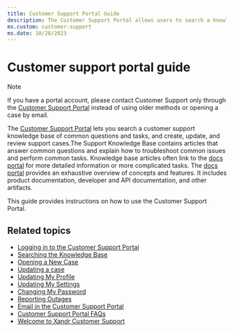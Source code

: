 ```yaml
---
title: Customer Support Portal Guide
description: The Customer Support Portal allows users to search a knowledge base, create/manage support cases, and access articles on common issues, troubleshooting, and tasks, with links to the documentation portal for detailed information.
ms.custom: customer-support
ms.date: 10/28/2023
---
```


# Customer support portal guide

> [!NOTE]
> If you have a portal account, please contact Customer Support only through the [Customer Support Portal](https://help.xandr.com/) instead of using older methods or opening a case by email.

The [Customer Support Portal](https://help.xandr.com/) lets you search a customer support knowledge base of
common questions and tasks, and create, update, and review support cases.The Support Knowledge Base contains articles that answer common questions and explain how to troubleshoot common issues and perform common tasks. Knowledge base articles often link to the [docs portal](https://review.learn.microsoft.com/en-us/xandr/?branch=main) for more detailed information or more complicated tasks. The [docs portal](https://review.learn.microsoft.com/en-us/xandr/?branch=main) provides an exhaustive overview of concepts and features. It includes product documentation, developer and API documentation, and other artifacts.

This guide provides instructions on how to use the Customer Support Portal.

## Related topics

- [Logging in to the Customer Support Portal](xcs-logging-in-to-the-customer-support-portal.md)
- [Searching the Knowledge Base](xcs-searching-the-knowledge-base.md)
- [Opening a New Case](xcs-opening-a-new-case.md)
- [Updating a case](xcs-updating-a-case.md)
- [Updating My Profile](xcs-updating-my-profile.md)
- [Updating My Settings](xcs-updating-my-settings.md)
- [Changing My Password](xcs-changing-my-password.md)
- [Reporting Outages](xcs-reporting-outages.md)
- [Email in the Customer Support Portal](xcs-email-in-the-customer-support-portal.md)
- [Customer Support Portal FAQs](xcs-customer-support-portal-faqs.md)
- [Welcome to Xandr Customer Support](xcs-xandr-customer-support-home.md)
